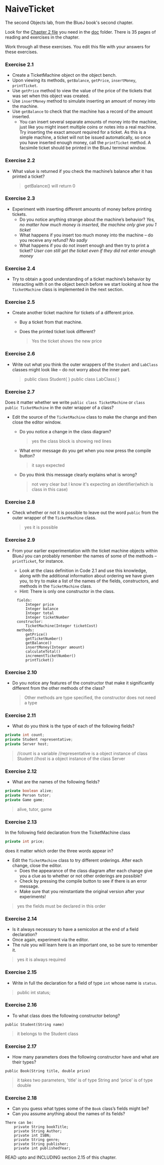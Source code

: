 # NaiveTicket

The second Objects lab, from the BlueJ book's second chapter.

Look for the [Chapter 2 file](./doc/BlueJ-objects-first-ch2.pdf) you need in the [doc](./doc) folder.
There is 35 pages of reading and exercises in the chapter.

Work through all these exercises. You edit this file with your answers for these exercises.

### Exercise 2.1
* Create a TicketMachine object on the object bench.
* Upon viewing its methods, `getBalance`, `getPrice`, `insertMoney`, `printTicket`.
* Use `getPrice` method to view the value of the price of the tickets that was set when this object was created.
* Use `insertMoney` method to simulate inserting an amount of money into the machine.
* Use `getBalance` to check that the machine has a record of the amount inserted.
	* You can insert several separate amounts of money into the machine, just like you might insert multiple coins or notes into a real machine. Try inserting the exact amount required for a ticket. As this is a simple machine, a ticket will not be issued automatically, so once you have inserted enough money, call the `printTicket` method. A facsimile ticket should be printed in the BlueJ terminal window.

### Exercise 2.2
* What value is returned if you check the machine’s balance after it has printed a ticket?

	> getBalance() will return 0


### Exercise 2.3
* Experiment with inserting different amounts of money before printing tickets.
	* Do you notice anything strange about the machine’s behavior?
		*Yes, no matter how much money is inserted, the machine only give you 1 ticket*
	* What happens if you insert too much money into the machine – do you receive any refund?
		*No sadly*
	* What happens if you do not insert enough and then try to print a ticket?
		*User can still get the ticket even if they did not enter enough money*

### Exercise 2.4
* Try to obtain a good understanding of a ticket machine’s behavior by interacting with it on the object bench before we start looking at how the `TicketMachine` class is implemented in the next section.

### Exercise 2.5
* Create another ticket machine for tickets of a different price.
	* Buy a ticket from that machine.
	* Does the printed ticket look different?

		> Yes the ticket shows the new price


### Exercise 2.6
* Write out what you think the outer wrappers of the `Student` and `LabClass` classes might look like – do not worry about the inner part.

	>	public class Student{ }
		public class LabClass{ }


### Exercise 2.7
Does it matter whether we write
`public class TicketMachine`
or
`class public TicketMachine`
in the outer wrapper of a class?

* Edit the source of the `TicketMachine` class to make the change and then close the editor window.
	* Do you notice a change in the class diagram?
		> yes the class block is showing red lines

	* What error message do you get when you now press the compile button?
		> it says <identifier> expected

	* Do you think this message clearly explains what is wrong?
		> not very clear but I know it's expecting an identifier(which is class in this case)

### Exercise 2.8
* Check whether or not it is possible to leave out the word `public` from the outer wrapper of the `TicketMachine` class.
	> yes it is possible

### Exercise 2.9
* From your earlier experimentation with the ticket machine objects within BlueJ you can probably remember the names of some of the methods – `printTicket`, for instance.
	* Look at the class definition in Code 2.1 and use this knowledge, along with the additional information about ordering we have given you, to try to make a list of the names of the fields, constructors, and methods in the `TicketMachine` class.
	* Hint: There is only one constructor in the class.

	>
		fields:
			Integer price
			Integer balance
			Integer total
			Integer ticketNumber
		constructor:
			TicketMachine(Integer ticketCost)
		methods:
			getPrice()
			getTicketNumber()
			getBalance()
			insertMoney(Integer amount)
			calculateTotal()
			incrementTicketNumber()
			printTicket()



### Exercise 2.10
* Do you notice any features of the constructor that make it significantly different from the other methods of the class?
	> Other methods are type specified, the constructor does not need a type

### Exercise 2.11
* What do you think is the type of each of the following fields?

```java
private int count;
private Student representative;
private Server host;
```

>	//count is a variable
	//representative is a object instance of class Student
	//host is a object instance of the class Server


### Exercise 2.12
* What are the names of the following fields?

```java
private boolean alive;
private Person tutor;
private Game game;
```

>	alive, tutor, game



### Exercise 2.13

In the following field declaration from the TicketMachine class

```java
private int price;
```
does it matter which order the three words appear in?
* Edit the `TicketMachine` class to try different orderings. After each change, close the editor.
	* Does the appearance of the class diagram after each change give you a clue as to whether or not other orderings are
possible?
	* Check by pressing the compile button to see if there is an error message.
	* Make sure that you reinstantiate the original version after your experiments!


>	yes the fields must be declared in this order



### Exercise 2.14
* Is it always necessary to have a semicolon at the end of a field declaration?
* Once again, experiment via the editor.
* The rule you will learn here is an important one, so be sure to remember it.

>	yes it is always required



### Exercise 2.15
* Write in full the declaration for a field of type `int` whose name is `status`.

>	public int status;



### Exercise 2.16
* To what class does the following constructor belong?
```
public Student(String name)
```

>	it belongs to the Student class


### Exercise 2.17
* How many parameters does the following constructor have and what are their types?
```
public Book(String title, double price)
```

>	it takes two parameters, 'title' is of type String and 'price' is of type double


### Exercise 2.18
* Can you guess what types some of the `Book` class’s fields might be?
* Can you assume anything about the names of its fields?
>
	There can be:
		private String bookTitle;
		private String Author;
		private int ISBN;
		private String genre;
		private String publisher;
		private int publishedYear;




READ upto and INCLUDING section 2.15 of this chapter.
